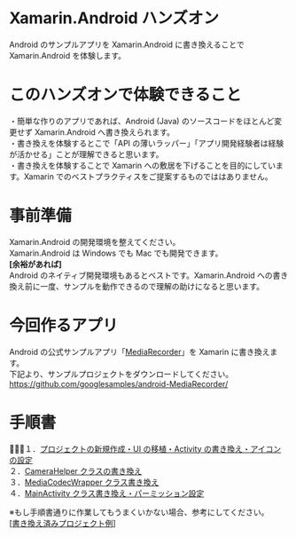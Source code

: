 # Xamarin.Android ハンズオン
Android のサンプルアプリを Xamarin.Android に書き換えることで Xamarin.Android を体験します。  
  
# このハンズオンで体験できること
・簡単な作りのアプリであれば、Android (Java) のソースコードをほとんど変更せず Xamarin.Android へ書き換えられます。  
・書き換えを体験するとこで「API の薄いラッパー」「アプリ開発経験者は経験が活かせる」ことが理解できると思います。  
・書き換えを体験することで Xamarin への敷居を下げることを目的にしています。Xamarin でのベストプラクティスをご提案するものでははありません。  
  
# 事前準備
Xamarin.Android の開発環境を整えてください。  
Xamarin.Android は Windows でも Mac でも開発できます。  
**[余裕があれば]**  
Android のネイティブ開発環境もあるとベストです。Xamarin.Android への書き換え前に一度、サンプルを動作できるので理解の助けになると思います。  
  
# 今回作るアプリ
Android の公式サンプルアプリ「[MediaRecorder](https://github.com/googlesamples/android-MediaRecorder/)」を Xamarin に書き換えます。  
下記より、サンプルプロジェクトをダウンロードしてください。  
https://github.com/googlesamples/android-MediaRecorder/

# 手順書
１．[プロジェクトの新規作成・UI の移植・Activity の書き換え・アイコンの設定](./textbook1.md)  
２．[CameraHelper クラスの書き換え](./textbook2.md)  
３．[MediaCodecWrapper クラス書き換え](./textbook3.md)  
４．[MainActivity クラス書き換え・パーミッション設定](./textbook4.md)  
  
※もし手順書通りに作業してもうまくいかない場合、参考にしてください。  
[[書き換え済みプロジェクト例](./Sample/)]